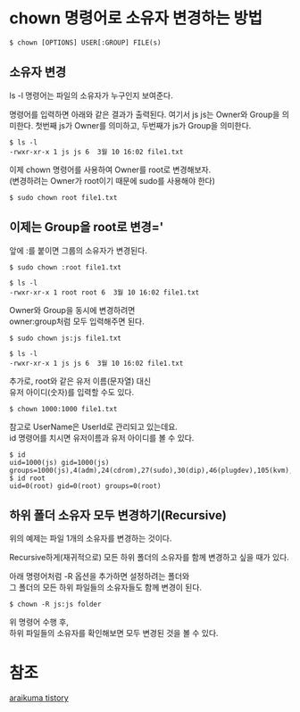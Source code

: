# chown 명령어로 소유자 변경하는 방법
`$ chown [OPTIONS] USER[:GROUP] FILE(s)`

## 소유자 변경
ls -l 명령어는 파일의 소유자가 누구인지 보여준다.

명령어를 입력하면 아래와 같은 결과가 출력된다. 
여기서 js js는 Owner와 Group을 의미한다.
첫번째 js가 Owner를 의미하고, 두번째가 js가 Group을 의미한다.

```
$ ls -l
-rwxr-xr-x 1 js js 6  3월 10 16:02 file1.txt
```

이제 chown 명령어를 사용하여 Owner를 root로 변경해보자.  
(변경하려는 Owner가 root이기 때문에 sudo를 사용해야 한다)

`$ sudo chown root file1.txt`

## 이제는 Group을 root로 변경='
앞에 :를 붙이면 그룹의 소유자가 변경된다.

```
$ sudo chown :root file1.txt

$ ls -l
-rwxr-xr-x 1 root root 6  3월 10 16:02 file1.txt
```

Owner와 Group을 동시에 변경하려면   
owner:group처럼 모두 입력해주면 된다.

```
$ sudo chown js:js file1.txt

$ ls -l
-rwxr-xr-x 1 js js 6  3월 10 16:02 file1.txt
```

추가로, root와 같은 유저 이름(문자열) 대신  
유저 아이디(숫자)를 입력할 수도 있다.

`$ chown 1000:1000 file1.txt`

참고로 UserName은 UserId로 관리되고 있는데요.  
id 명령어를 치시면 유저이름과 유저 아이디를 볼 수 있다.

```
$ id
uid=1000(js) gid=1000(js) groups=1000(js),4(adm),24(cdrom),27(sudo),30(dip),46(plugdev),105(kvm),121(lpadmin),131(sambashare),133(docker)
$ id root
uid=0(root) gid=0(root) groups=0(root)
```


## 하위 폴더 소유자 모두 변경하기(Recursive)
위의 예제는 파일 1개의 소유자를 변경하는 것이다.

Recursive하게(재귀적으로) 모든 하위 폴더의 소유자를 함께 변경하고 싶을 때가 있다.

아래 명령어처럼 -R 옵션을 추가하면 설정하려는 폴더와  
그 폴더의 모든 하위 파일들의 소유자들도 함께 변경이 된다.

`$ chown -R js:js folder`

위 명령어 수행 후,  
하위 파일들의 소유자를 확인해보면 모두 변경된 것을 볼 수 있다.



# 참조
[araikuma tistory](https://araikuma.tistory.com/117)
